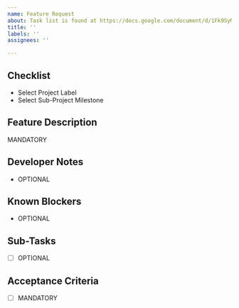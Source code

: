 ```yaml
---
name: Feature Request
about: Task list is found at https://docs.google.com/document/d/1Fk9SyMWqcQDYikULxFtq55PBgg0DPCozdLtB6niy08A/edit#
title: ''
labels: ''
assignees: ''

---
```


## Checklist

- Select Project Label
- Select Sub-Project Milestone

## Feature Description

MANDATORY

## Developer Notes

- OPTIONAL

## Known Blockers

- OPTIONAL

## Sub-Tasks

- [ ] OPTIONAL

## Acceptance Criteria

- [ ] MANDATORY
